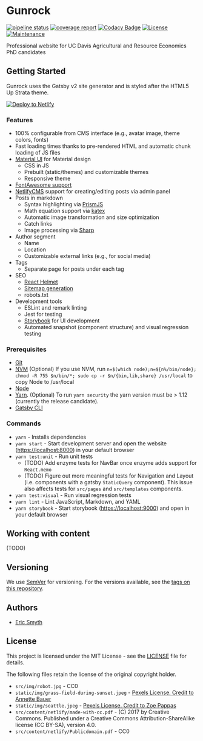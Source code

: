 # Gunrock

[![pipeline status](https://gitlab.com/smythian/gunrock/badges/master/pipeline.svg)](https://gitlab.com/smythian/gunrock/commits/master)
[![coverage report](https://gitlab.com/smythian/gunrock/badges/master/coverage.svg)](https://gitlab.com/smythian/gunrock/commits/master)
[![Codacy Badge](https://api.codacy.com/project/badge/Grade/a2a2c9aa7a2541eab0fd119839d93382)](https://www.codacy.com/app/ecsmyth/gunrock?utm_source=gitlab.com&amp;utm_medium=referral&amp;utm_content=smythian/gunrock&amp;utm_campaign=Badge_Grade)
[![License](https://img.shields.io/badge/license-MIT-brightgreen.svg)](https://gitlab.com/smythian/gunrock/blob/master/LICENSE)
[![Maintenance](https://img.shields.io/badge/Maintained%3F-Yes-brightgreen.svg)](https://gitlab.com/smythian/gunrock/activity)

Professional website for UC Davis Agricultural and Resource Economics PhD candidates

## Getting Started

Gunrock uses the Gatsby v2 site generator and is styled after the HTML5 Up Strata theme.

<a href="https://app.netlify.com/start/deploy?repository=https://gitlab.com/smythian/gunrock&amp;stack=cms"><img src="https://www.netlify.com/img/deploy/button.svg" alt="Deploy to Netlify"></a>

### Features

- 100% configurable from CMS interface (e.g., avatar image, theme colors, fonts)
- Fast loading times thanks to pre-rendered HTML and automatic chunk loading of JS files
- [Material UI](https://material-ui.com/) for Material design
  - CSS in JS
  - Prebuilt (static/themes) and customizable themes
  - Responsive theme
- [FontAwesome support](https://fontawesome.com)
- [NetlifyCMS](https://www.netlifycms.org) support for creating/editing posts via admin panel
- Posts in markdown
  - Syntax highlighting via [PrismJS](http://prismjs.com/)
  - Math equation support via [katex](https://github.com/Khan/KaTeX)
  - Automatic image transformation and size optimization
  - Catch links
  - Image processing via [Sharp](https://github.com/lovell/sharp)
- Author segment
  - Name
  - Location
  - Customizable external links (e.g., for social media)
- Tags
  - Separate page for posts under each tag
- SEO
  - [React Helmet](https://github.com/nfl/react-helmet)
  - [Sitemap generation](https://github.com/gatsbyjs/gatsby/tree/master/packages/gatsby-plugin-sitemap)
  - robots.txt
- Development tools
  - ESLint and remark linting
  - Jest for testing
  - [Storybook](https://storybook.js.org/) for UI development
  - Automated snapshot (component structure) and visual regression testing 

### Prerequisites

* [Git](https://git-scm.com/book/en/v2/Getting-Started-Installing-Git)
* [NVM](https://github.com/creationix/nvm) (Optional) If you use NVM, run `n=$(which node);n=${n%/bin/node}; chmod -R 755 $n/bin/*; sudo cp -r $n/{bin,lib,share} /usr/local` to copy Node to /usr/local
* [Node](https://nodejs.org/en/download/)
* [Yarn](https://yarnpkg.com/lang/en/docs/install). (Optional) To run `yarn security` the yarn version must be > 1.12 (currently the release candidate).
* [Gatsby CLI](https://www.gatsbyjs.org/)

### Commands

* `yarn` - Installs dependencies
* `yarn start` - Start development server and open the website (<https://localhost:8000>) in your default browser
* `yarn test:unit` - Run unit tests
  * (TODO) Add enzyme tests for NavBar once enzyme adds support for `React.memo`
  * (TODO) Figure out more meaningful tests for Navigation and Layout (i.e. components with a gatsby `StaticQuery` component). This issue also affects tests for `src/pages` and `src/templates` components.
* `yarn test:visual` - Run visual regression tests
* `yarn lint` - Lint JavaScript, Markdown, and YAML
* `yarn storybook` - Start storybook (<https://localhost:9000>) and open in your default browser

## Working with content

(TODO)

## Versioning

We use [SemVer](http://semver.org/) for versioning. For the versions available, see the [tags on this repository](https://gitlab.com/smythian/gunrock/tags).

## Authors

* [Eric Smyth](https://gitlab.com/smythian)

## License

This project is licensed under the MIT License - see the [LICENSE](LICENSE) file for details. 

The following files retain the license of the original copyright holder.

- `src/img/robot.jpg` - CC0
- `static/img/grass-field-during-sunset.jpeg` - [Pexels License. Credit to Annette Bauer](https://www.pexels.com/photo/grass-field-during-sunset-1184556) 
- `static/img/seattle.jpeg` - [Pexels License. Credit to Zoe Pappas](https://www.pexels.com/photo/space-needle-seattle-944636/) 
- `src/content/netlify/made-with-cc.pdf` - (C) 2017 by Creative Commons. Published under a Creative Commons Attribution-ShareAlike license (CC BY-SA), version 4.0.
- `src/content/netlify/Publicdomain.pdf` - CC0
